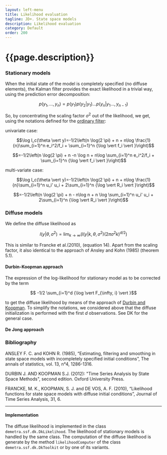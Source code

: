 ```yaml
---
layout: left-menu
title: Likelihood evaluation
tagline: JD+. State space models
description: Likelihood evaluation
category: Default
order: 200
---
```


# {{page.description}}

### Stationary models

When the initial state of the model is completely specified (no diffuse elements), the Kalman filter provides the exact likelihood in a trivial way, using the prediction error decomposition:

$$ p(y_1, \ldots, y_n) = p(y_1) p(y_2\vert y_1) \ldots p(y_n\vert y_1 \ldots, y_{n-1})$$  

So, by concentrating the scaling factor $\sigma^2$ out of the likelihood, we get, using the notations defined for the [ordinary filter](./ordinaryfilter.md):

univariate case:

$$\log l_c(\theta \vert y)=-1/2\left(n \log(2 \pi) + n  + n\log \frac{1}{n}\sum_{i=1}^n e_i^2/f_i + \sum_{i=1}^n {\log \vert f_i \vert }\right)$$

$$=-1/2\left(n \log(2 \pi) + n  -n \log n + n\log \sum_{i=1}^n e_i^2/f_i + \sum_{i=1}^n {\log \vert f_i \vert }\right)$$

multi-variate case:

$$\log l_c(\theta \vert y)=-1/2\left(n \log(2 \pi) + n  + n\log \frac{1}{n}\sum_{i=1}^n u_i' u_i + 2\sum_{i=1}^n {\log \vert R_i \vert }\right)$$

$$=-1/2\left(n \log(2 \pi) + n  - n\log n + n \log \sum_{i=1}^n u_i' u_i + 2\sum_{i=1}^n {\log \vert R_i \vert }\right)$$

### Diffuse models

We define the diffuse likelihood as 

$$l(y\vert \theta, \sigma^2) = \lim_{k \rightarrow \infty} \left(l(y \vert k, \theta,\sigma^2)  (2 \pi \sigma^2 k)^{d/2}\right)$$

This is similar to Francke et al.(2010), (equation 14).
Apart from the scaling factor, it also identical to the approach of Ansley and Kohn (1985) (theorem 5.1). 

#### Durbin-Koopman approach

The expression of the log-likelihood for stationary model as to be corrected by the term

$$ -1/2 \sum_{i=1}^d {\log \vert F_{\infty, i} \vert }$$

to get the diffuse likelihood by means of the approach of [Durbin and Koopman](dk/md). To simplify the notations, we considered above that the diffuse initialization is performed with the first $d$ observations. See DK for the general case. 

#### De Jong approach



### Bibliography
ANSLEY F. C. and KOHN R. (1985), “Estimating, filtering and smoothing in state space models with incompletely specified initial conditions”, The annals of statistics, vol. 13, n°4, 1286-1316.  

DURBIN J. AND KOOPMAN S.J. (2012): "Time Series Analysis by State Space Methods", second edition. Oxford University Press.

FRANCKE, M. K., KOOPMAN, S. J. and DE VOS, A. F. (2010), “Likelihood functions for state space models with diffuse initial conditions”, Journal of Time Series Analysis, 31, 6.

<hr>

#### Implementation

 The diffuse likelihood is implemented in the class `demetra.ssf.dk.DkLikelihood`. The likelihood of stationary models is handled by the same class.
 The computation of the diffuse likelihood is generate by the method `likelihoodComputer` of the class `demetra.ssf.dk.DkToolkit` or by one of its variants.